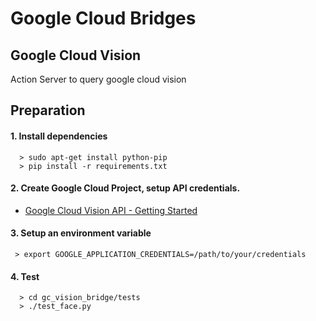# Google Cloud Bridges


## Google Cloud Vision
Action Server to query google cloud vision

## Preparation

#### 1. Install dependencies

```
  > sudo apt-get install python-pip
  > pip install -r requirements.txt
```

#### 2. Create Google Cloud Project, setup API credentials.

* [Google Cloud Vision API - Getting Started](https://cloud.google.com/vision/docs/getting-started)

#### 3. Setup an environment variable 

```
 > export GOOGLE_APPLICATION_CREDENTIALS=/path/to/your/credentials 
```

#### 4. Test 

```
  > cd gc_vision_bridge/tests 
  > ./test_face.py
```
